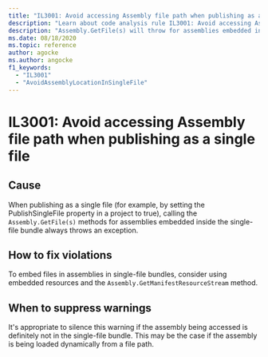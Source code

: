 ```yaml
---
title: "IL3001: Avoid accessing Assembly file path when publishing as a single file (code analysis)"
description: "Learn about code analysis rule IL3001: Avoid accessing Assembly file path when publishing as a single file"
description: "Assembly.GetFile(s) will throw for assemblies embedded in a single-file app"
ms.date: 08/18/2020
ms.topic: reference
author: agocke
ms.author: angocke
f1_keywords:
  - "IL3001"
  - "AvoidAssemblyLocationInSingleFile"
---
```

# IL3001: Avoid accessing Assembly file path when publishing as a single file

## Cause

When publishing as a single file (for example, by setting the PublishSingleFile property in a project to true), calling the `Assembly.GetFile(s)` methods for
assemblies embedded inside the single-file bundle always throws an exception.

## How to fix violations

To embed files in assemblies in single-file bundles, consider using embedded resources and the `Assembly.GetManifestResourceStream` method.

## When to suppress warnings

It's appropriate to silence this warning if the assembly being accessed is definitely not in the single-file bundle. This may be the case if the assembly is being loaded dynamically from a file path.
